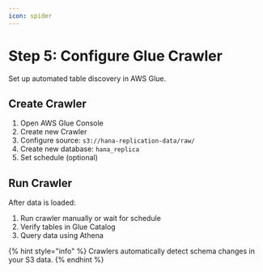 ```yaml
---
icon: spider
---
```


# Step 5: Configure Glue Crawler

Set up automated table discovery in AWS Glue.

## Create Crawler

1. Open AWS Glue Console
2. Create new Crawler
3. Configure source: `s3://hana-replication-data/raw/`
4. Create new database: `hana_replica`
5. Set schedule (optional)

## Run Crawler

After data is loaded:
1. Run crawler manually or wait for schedule
2. Verify tables in Glue Catalog
3. Query data using Athena

{% hint style="info" %}
Crawlers automatically detect schema changes in your S3 data.
{% endhint %}
